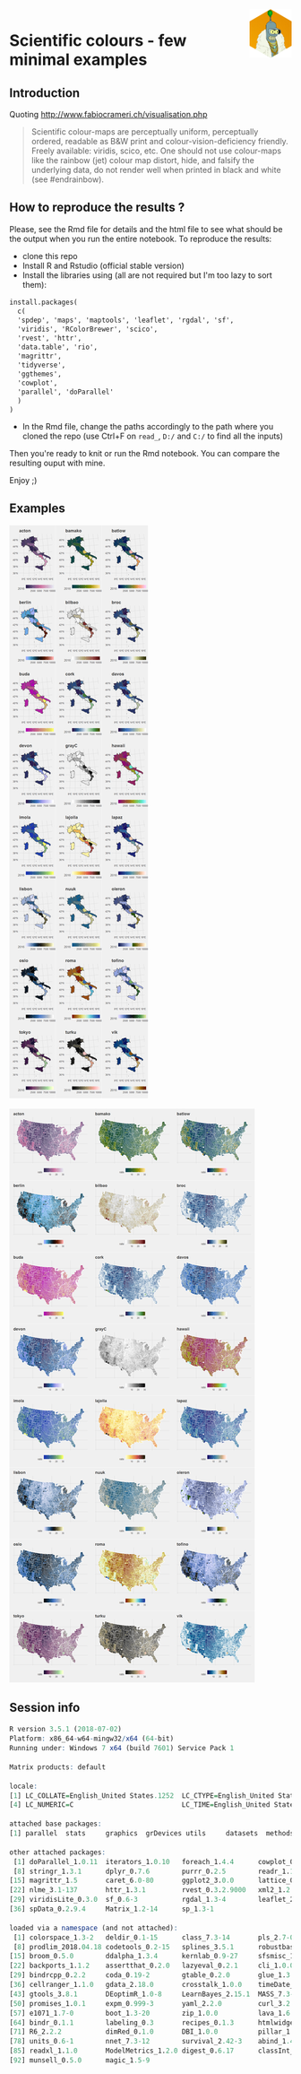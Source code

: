 <img align="right" src="/sample_pic/bender_hex.png" width="75">

# Scientific colours - few minimal examples


## Introduction 

Quoting http://www.fabiocrameri.ch/visualisation.php 

> Scientific colour-maps are perceptually uniform, perceptually ordered, readable as B&W print and colour-vision-deficiency friendly. Freely available: viridis, scico, etc. One should not use colour-maps like the rainbow (jet) colour map distort, hide, and falsify the underlying data, do not render well when printed in black and white (see #endrainbow).    

## How to reproduce the results ? 

Please, see the Rmd file for details and the html file to see what should be the output when you run the entire notebook. To reproduce the results:

 - clone this repo
 - Install R and Rstudio (official stable version)
 - Install the libraries using (all are not required but I'm too lazy to sort them): 
 ```
install.packages(
   c(
   'spdep', 'maps', 'maptools', 'leaflet', 'rgdal', 'sf',
   'viridis', 'RColorBrewer', 'scico',
   'rvest', 'httr',
   'data.table', 'rio',
   'magrittr',
   'tidyverse',
   'ggthemes',
   'cowplot',
   'parallel', 'doParallel'
   )
 )
```
 - In the Rmd file, change the paths accordingly to the path where you cloned the repo (use Ctrl+F on `read_`, `D:/` and `C:/` to find all the inputs)

Then you're ready to knit or run the Rmd notebook. You can compare the resulting ouput with mine.

Enjoy ;)


## Examples

![IT wine prod](sample_pic/it_wine.png)


![US sensus](sample_pic/us_census.png)

## Session info

```r
R version 3.5.1 (2018-07-02)
Platform: x86_64-w64-mingw32/x64 (64-bit)
Running under: Windows 7 x64 (build 7601) Service Pack 1

Matrix products: default

locale:
[1] LC_COLLATE=English_United States.1252  LC_CTYPE=English_United States.1252    LC_MONETARY=English_United States.1252
[4] LC_NUMERIC=C                           LC_TIME=English_United States.1252    

attached base packages:
[1] parallel  stats     graphics  grDevices utils     datasets  methods   base     

other attached packages:
 [1] doParallel_1.0.11  iterators_1.0.10   foreach_1.4.4      cowplot_0.9.3      plotly_4.8.0       ggthemes_4.0.1     forcats_0.3.0     
 [8] stringr_1.3.1      dplyr_0.7.6        purrr_0.2.5        readr_1.1.1        tidyr_0.8.1        tibble_1.4.2       tidyverse_1.2.1   
[15] magrittr_1.5       caret_6.0-80       ggplot2_3.0.0      lattice_0.20-35    rio_0.5.10         data.table_1.11.4  mgcv_1.8-24       
[22] nlme_3.1-137       httr_1.3.1         rvest_0.3.2.9000   xml2_1.2.0         scico_1.0.0        RColorBrewer_1.1-2 viridis_0.5.1     
[29] viridisLite_0.3.0  sf_0.6-3           rgdal_1.3-4        leaflet_2.0.2      maptools_0.9-4     maps_3.3.0         spdep_0.7-9       
[36] spData_0.2.9.4     Matrix_1.2-14      sp_1.3-1          

loaded via a namespace (and not attached):
 [1] colorspace_1.3-2   deldir_0.1-15      class_7.3-14       pls_2.7-0          rstudioapi_0.7     DRR_0.0.3          lubridate_1.7.4   
 [8] prodlim_2018.04.18 codetools_0.2-15   splines_3.5.1      robustbase_0.93-2  knitr_1.20         RcppRoll_0.3.0     jsonlite_1.5      
[15] broom_0.5.0        ddalpha_1.3.4      kernlab_0.9-27     sfsmisc_1.1-2      shiny_1.1.0        mapproj_1.2.6      compiler_3.5.1    
[22] backports_1.1.2    assertthat_0.2.0   lazyeval_0.2.1     cli_1.0.0          later_0.7.5        htmltools_0.3.6    tools_3.5.1       
[29] bindrcpp_0.2.2     coda_0.19-2        gtable_0.2.0       glue_1.3.0         reshape2_1.4.3     gmodels_2.18.1     Rcpp_0.12.18      
[36] cellranger_1.1.0   gdata_2.18.0       crosstalk_1.0.0    timeDate_3043.102  gower_0.1.2        openxlsx_4.1.0     mime_0.5          
[43] gtools_3.8.1       DEoptimR_1.0-8     LearnBayes_2.15.1  MASS_7.3-50        scales_1.0.0       ipred_0.9-7        hms_0.4.2         
[50] promises_1.0.1     expm_0.999-3       yaml_2.2.0         curl_3.2           gridExtra_2.3      rpart_4.1-13       stringi_1.1.7     
[57] e1071_1.7-0        boot_1.3-20        zip_1.0.0          lava_1.6.3         geometry_0.3-6     rlang_0.2.2        pkgconfig_2.0.2   
[64] bindr_0.1.1        labeling_0.3       recipes_0.1.3      htmlwidgets_1.2    CVST_0.2-2         tidyselect_0.2.4   plyr_1.8.4        
[71] R6_2.2.2           dimRed_0.1.0       DBI_1.0.0          pillar_1.3.0       haven_1.1.2        foreign_0.8-70     withr_2.1.2       
[78] units_0.6-1        nnet_7.3-12        survival_2.42-3    abind_1.4-5        modelr_0.1.2       crayon_1.3.4       grid_3.5.1        
[85] readxl_1.1.0       ModelMetrics_1.2.0 digest_0.6.17      classInt_0.2-3     xtable_1.8-3       httpuv_1.4.5       stats4_3.5.1      
[92] munsell_0.5.0      magic_1.5-9    
```